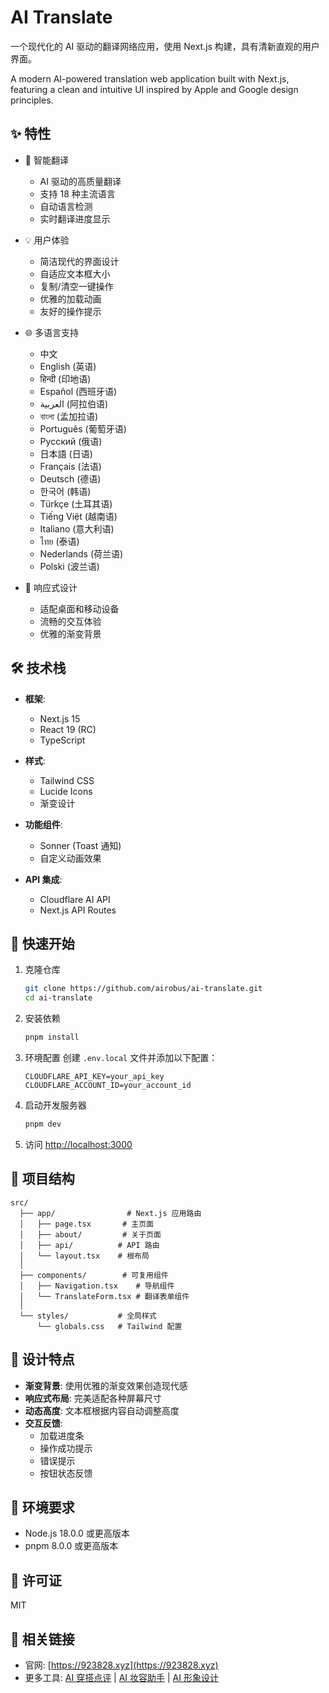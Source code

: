 # AI Translate

一个现代化的 AI 驱动的翻译网络应用，使用 Next.js 构建，具有清新直观的用户界面。

A modern AI-powered translation web application built with Next.js, featuring a clean and intuitive UI inspired by Apple and Google design principles.

## ✨ 特性

- 🎯 智能翻译
  - AI 驱动的高质量翻译
  - 支持 18 种主流语言
  - 自动语言检测
  - 实时翻译进度显示

- 💡 用户体验
  - 简洁现代的界面设计
  - 自适应文本框大小
  - 复制/清空一键操作
  - 优雅的加载动画
  - 友好的操作提示

- 🌐 多语言支持
  - 中文
  - English (英语)
  - हिन्दी (印地语)
  - Español (西班牙语)
  - العربية (阿拉伯语)
  - বাংলা (孟加拉语)
  - Português (葡萄牙语)
  - Русский (俄语)
  - 日本語 (日语)
  - Français (法语)
  - Deutsch (德语)
  - 한국어 (韩语)
  - Türkçe (土耳其语)
  - Tiếng Việt (越南语)
  - Italiano (意大利语)
  - ไทย (泰语)
  - Nederlands (荷兰语)
  - Polski (波兰语)

- 📱 响应式设计
  - 适配桌面和移动设备
  - 流畅的交互体验
  - 优雅的渐变背景

## 🛠 技术栈

- **框架**: 
  - Next.js 15
  - React 19 (RC)
  - TypeScript

- **样式**: 
  - Tailwind CSS
  - Lucide Icons
  - 渐变设计

- **功能组件**:
  - Sonner (Toast 通知)
  - 自定义动画效果

- **API 集成**: 
  - Cloudflare AI API
  - Next.js API Routes

## 🚀 快速开始

1. 克隆仓库
   ```bash
   git clone https://github.com/airobus/ai-translate.git
   cd ai-translate
   ```

2. 安装依赖
   ```bash
   pnpm install
   ```

3. 环境配置
   创建 `.env.local` 文件并添加以下配置：
   ```
   CLOUDFLARE_API_KEY=your_api_key
   CLOUDFLARE_ACCOUNT_ID=your_account_id
   ```

4. 启动开发服务器
   ```bash
   pnpm dev
   ```

5. 访问 [http://localhost:3000](http://localhost:3000)

## 📁 项目结构

```
src/
  ├── app/                # Next.js 应用路由
  │   ├── page.tsx       # 主页面
  │   ├── about/         # 关于页面
  │   ├── api/          # API 路由
  │   └── layout.tsx    # 根布局
  │
  ├── components/        # 可复用组件
  │   ├── Navigation.tsx    # 导航组件
  │   └── TranslateForm.tsx # 翻译表单组件
  │
  └── styles/           # 全局样式
      └── globals.css   # Tailwind 配置
```

## 🎨 设计特点

- **渐变背景**: 使用优雅的渐变效果创造现代感
- **响应式布局**: 完美适配各种屏幕尺寸
- **动态高度**: 文本框根据内容自动调整高度
- **交互反馈**: 
  - 加载进度条
  - 操作成功提示
  - 错误提示
  - 按钮状态反馈

## 🔧 环境要求

- Node.js 18.0.0 或更高版本
- pnpm 8.0.0 或更高版本

## 📝 许可证

MIT

## 🔗 相关链接

- 官网: [https://923828.xyz](https://923828.xyz)
- 更多工具: [AI 穿搭点评](https://923828.xyz/outfit) | [AI 妆容助手](https://923828.xyz/makeup) | [AI 形象设计](https://923828.xyz/image)
